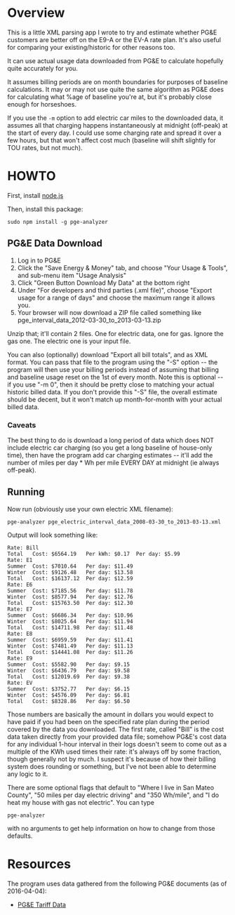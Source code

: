 # Overview

This is a little XML parsing app I wrote to try and estimate whether PG&E customers are better off on the E9-A or the EV-A rate plan.  It's also useful for comparing your existing/historic for other reasons too.

It can use actual usage data downloaded from PG&E to calculate hopefully quite accurately for you.

It assumes billing periods are on month boundaries for purposes of baseline calculations.  It may or may not use quite the same algorithm as PG&E does for calculating what %age of baseline you're at, but it's probably close enough for horseshoes.

If you use the `-m` option to add electric car miles to the downloaded data, it assumes all that charging happens instantaneously at midnight (off-peak) at the start of every day.  I could use some charging rate and spread it over a few hours, but that won't affect cost much (baseline will shift slightly for TOU rates, but not much).

# HOWTO

First, install [node.js](http://nodejs.org/)

Then, install this package:

    sudo npm install -g pge-analyzer

## PG&E Data Download

1. Log in to PG&E
2. Click the "Save Energy & Money" tab, and choose "Your Usage & Tools", and sub-menu item "Usage Analysis"
3. Click "Green Button Download My Data" at the bottom right
4. Under "For developers and third parties (.xml file)", choose "Export usage for a range of days" and choose the maximum range it allows you.
5. Your browser will now download a ZIP file called something like pge_interval_data_2012-03-30_to_2013-03-13.zip

Unzip that; it'll contain 2 files.  One for electric data, one for gas.  Ignore the gas one.  The electric one is your input file.

You can also (optionally) download "Export all bill totals", and as XML format.  You can pass that file to the program using the "-S" option -- the program will then use your billing periods instead of assuming that billing and baseline usage reset on the 1st of every month.  Note this is optional -- if you use "-m 0", then it should be pretty close to matching your actual historic billed data.  If you don't provide this "-S" file, the overall estimate should be decent, but it won't match up month-for-month with your actual billed data.

### Caveats

The best thing to do is download a long period of data which does NOT include electric car charging (so you get a long baseline of house-only time), then have the program add car charging estimates -- it'll add the number of miles per day * Wh per mile EVERY DAY at midnight (ie always off-peak).


## Running

Now run (obviously use your own electric XML filename):

    pge-analyzer pge_electric_interval_data_2008-03-30_to_2013-03-13.xml

Output will look something like:

    Rate: Bill
    Total   Cost: $6564.19   Per kWh: $0.17  Per day: $5.99
    Rate: E1
    Summer  Cost: $7010.64   Per day: $11.49
    Winter  Cost: $9126.48   Per day: $13.58
    Total   Cost: $16137.12  Per day: $12.59
    Rate: E6
    Summer  Cost: $7185.56   Per day: $11.78
    Winter  Cost: $8577.94   Per day: $12.76
    Total   Cost: $15763.50  Per day: $12.30
    Rate: E7
    Summer  Cost: $6686.34   Per day: $10.96
    Winter  Cost: $8025.64   Per day: $11.94
    Total   Cost: $14711.98  Per day: $11.48
    Rate: E8
    Summer  Cost: $6959.59   Per day: $11.41
    Winter  Cost: $7481.49   Per day: $11.13
    Total   Cost: $14441.08  Per day: $11.26
    Rate: E9
    Summer  Cost: $5582.90   Per day: $9.15
    Winter  Cost: $6436.79   Per day: $9.58
    Total   Cost: $12019.69  Per day: $9.38
    Rate: EV
    Summer  Cost: $3752.77   Per day: $6.15
    Winter  Cost: $4576.09   Per day: $6.81
    Total   Cost: $8328.86   Per day: $6.50

Those numbers are basically the amount in dollars you would expect to have paid if you had been on the specified rate plan during the period covered by the data you downloaded.  The first rate, called "Bill" is the cost data taken directly from your provided data file; somehow PG&E's cost data for any individual 1-hour interval in their logs doesn't seem to come out as a multiple of the KWh used times their rate: it's always off by some fraction, though generally not by much.  I suspect it's because of how their billing system does rounding or something, but I've not been able to determine any logic to it.

There are some optional flags that default to "Where I live in San Mateo County", "50 miles per day electric driving" and "350 Wh/mile", and "I do heat my house with gas not electric".  You can type

    pge-analyzer

with no arguments to get help information on how to change from those defaults.


# Resources

The program uses data gathered from the following PG&E documents (as of 2016-04-04):

* [PG&E Tariff Data](http://www.pge.com/tariffs/ERS.SHTML)

